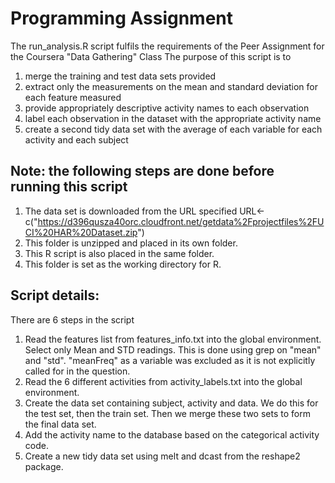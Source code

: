 # Programming Assignment

The run_analysis.R script fulfils the requirements of the Peer Assignment for the Coursera
"Data Gathering" Class The purpose of this script is to 

1. merge the training and test data sets provided 
2. extract only the measurements on the mean and standard deviation for each feature measured 
3. provide appropriately descriptive activity names to each observation 
4. label each observation in the dataset with the appropriate activity name 
5. create a second tidy data set with the average of each variable for 
each activity and each subject

## Note: the following steps are done before running this script
1. The data set is downloaded from the URL specified
URL<-c("https://d396qusza40orc.cloudfront.net/getdata%2Fprojectfiles%2FUCI%20HAR%20Dataset.zip")
2. This folder is unzipped and placed in its own folder.
3. This R script is also placed in the same folder.
4. This folder is set as the working directory for R.

## Script details:
There are 6 steps in the script
1. Read the features list from features_info.txt into the global environment. Select only Mean and STD readings.  This is done using grep on "mean" and "std".  "meanFreq" as a variable was excluded as it is not explicitly called for in the question.
2. Read the 6 different activities from activity_labels.txt into the global environment.
3. Create the data set containing subject, activity and data.  We do this for the test set, then the train set.  Then we merge these two sets to form the final data set.
4. Add the activity name to the database based on the categorical activity code.
5. Create a new tidy data set using melt and dcast from the reshape2 package.
